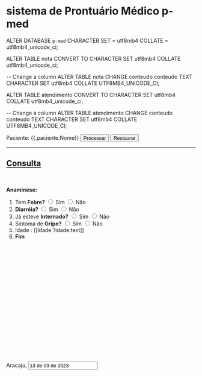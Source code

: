 # sistema de Prontuário Médico p-med




ALTER DATABASE `p-med` 
  CHARACTER SET = utf8mb4 COLLATE = utf8mb4_unicode_ci; 
  
ALTER TABLE nota 
  CONVERT TO CHARACTER SET utf8mb4 COLLATE utf8mb4_unicode_ci; 
  
-- Change a column
ALTER TABLE nota
  CHANGE conteudo conteudo TEXT
  CHARACTER SET utf8mb4 COLLATE UTF8MB4_UNICODE_CI;
  
ALTER TABLE atendimento 
  CONVERT TO CHARACTER SET utf8mb4 COLLATE utf8mb4_unicode_ci; 
  
-- Change a column
ALTER TABLE atendimento
  CHANGE conteudo conteudo TEXT
  CHARACTER SET utf8mb4 COLLATE UTF8MB4_UNICODE_CI;  







<section class='content'>
    <form id='form' name='form' class='form-horizontal dataForm' action='/admin/import/consulta' method='post'	enctype='multipart/form-data'>	<label class='label-micro'>Paciente: {{.paciente.Nome}}</label>	
    <button type='submit' class='btn flat btn-info dataFormSubmit toolTop' onclick='tableToExcel('copyTable', 'Player_scores')'>
			Processar
			</button>
			<button type='reset' class='btn flat btn-default dataFormReset'>
				Restaurar
		</button>
    <hr><h2 class="ql-align-center"><strong><u>Consulta</u></strong></h2><p class="ql-align-center"><br></p><p><strong>Anaminese:</strong></p><ol><li>Tem <strong>Febre? </strong> 
        <input type='radio' title='Tem Febre' name='cpo0' id='cpo00' onchange='atualiza(this.name,this.value)' > Sim </input>
        <input type='radio' title='Tem Febre' name='cpo0' id='cpo01' onchange='atualiza(this.name,this.value)' > Não </input>
        </li><li><strong>Diarréia?   </strong> 
        <input type='radio' title='Diarréia' name='cpo1' id='cpo10' onchange='atualiza(this.name,this.value)' > Sim </input>
        <input type='radio' title='Diarréia' name='cpo1' id='cpo11' onchange='atualiza(this.name,this.value)' > Não </input>
        </li><li>Já esteve <strong>Internado?</strong>  
        <input type='radio' title='Já esteve Internado' name='cpo2' id='cpo20' onchange='atualiza(this.name,this.value)' > Sim </input>
        <input type='radio' title='Já esteve Internado' name='cpo2' id='cpo21' onchange='atualiza(this.name,this.value)' > Não </input>
        </li><li>Sintoma de <strong>Gripe?</strong> 
        <input type='radio' title='Sintoma gripal' name='cpo3' id='cpo30' onchange='atualiza(this.name,this.value)' > Sim </input>
        <input type='radio' title='Sintoma gripal' name='cpo3' id='cpo31' onchange='atualiza(this.name,this.value)' > Não </input>
        </li><li>Idade : [[Idade ?idade:text]]</li><li><strong>Fim</strong></li></ol><p><br></p><p><br></p><p><br></p><p><br></p><p><br></p><p><br></p><p><br></p><p><br></p><p><br></p><p><br></p><p>Aracaju,
        <input type='text' title='Data' name='data' value='13 de 03 de 2023' ></input>
        </p>
<script src='/static/layui/layui.js?s=36'></script>
<script language='javascript'>
var $,form;

layui.config({
    base : 'js/'}).use(['form','element','layer','jquery'],function(){
        form = layui.form;
        $ = layui.jquery;
});

function atualiza(name,value) {
    $('form[name=form]').find('input[name=' + name + ']').val(1);	
    console.log(name);	
    console.log(value);
}

var tableToExcel = (function() {
  
  var uri = 'data:application/vnd.ms-excel;base64,',
    template = '<html xmlns:o="urn:schemas-microsoft-com:office:office" xmlns:x="urn:schemas-microsoft-com:office:excel" xmlns="http://www.w3.org/TR/REC-html40"><head><!--[if gte mso 9]><xml><x:ExcelWorkbook><x:ExcelWorksheets><x:ExcelWorksheet><x:Name>{worksheet}<\/x:Name><x:WorksheetOptions><x:DisplayGridlines/><\/x:WorksheetOptions><\/x:ExcelWorksheet><\/x:ExcelWorksheets><\/x:ExcelWorkbook><\/xml><![endif]--><\/head><body><table>{table}<\/table><\/body><\/html>',
    base64 = function(s) {
      return window.btoa(unescape(encodeURIComponent(s)))
    },
    format = function(s, c) {
      return s.replace(/{(\w+)}/g, function(m, p) {
        return c[p];
      })
    }
  return function(table, name) {
    if (!table.nodeType) {
    table = document.getElementById(table)}
    var cloned = $('#copyTable').clone().appendTo('.hidden_table')
    cloned.find('input[type="radio"]:not(:checked) + span').remove();
   
    var ctx = {
      worksheet: name || 'Worksheet',
      table: cloned.html()
    }
    cloned.remove();
    window.location.href = uri + base64(format(template, ctx))
  }
})();    

</script>